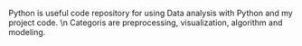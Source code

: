 Python is useful code repository for using Data analysis with Python and my project code. \n
Categoris are preprocessing, visualization, algorithm and modeling.
